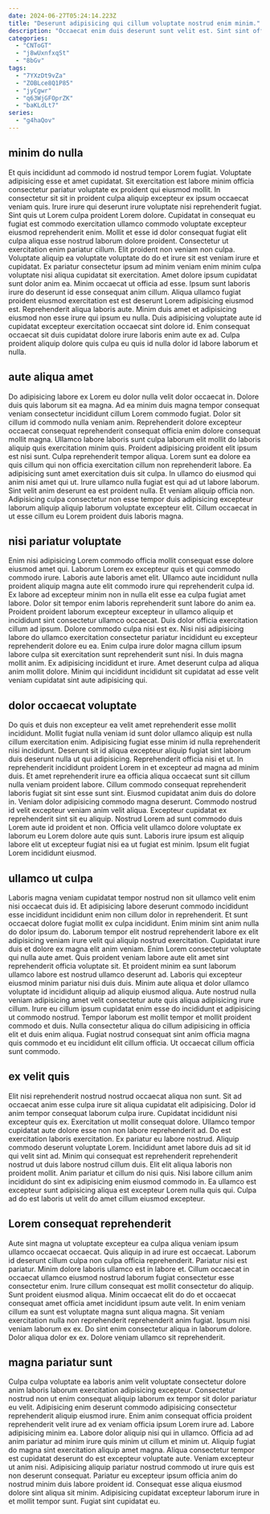 ```yaml
---
date: 2024-06-27T05:24:14.223Z
title: "Deserunt adipisicing qui cillum voluptate nostrud enim minim."
description: "Occaecat enim duis deserunt sunt velit est. Sint sint officia duis deserunt Lorem quis cillum occaecat aliquip enim."
categories:
  - "CNToGT"
  - "j8wUxnfxqSt"
  - "8bGv"
tags:
  - "7YXzDt9vZa"
  - "ZOBLce8Q1P85"
  - "jyCgwr"
  - "q63WjGFOprZK"
  - "baKLdLt7"
series:
  - "g4haQov"
---
```



## minim do nulla

Et quis incididunt ad commodo id nostrud tempor Lorem fugiat. Voluptate adipisicing esse et amet cupidatat. Sit exercitation est labore minim officia consectetur pariatur voluptate ex proident qui eiusmod mollit. In consectetur sit sit in proident culpa aliquip excepteur ex ipsum occaecat veniam quis. Irure irure qui deserunt irure voluptate nisi reprehenderit fugiat. Sint quis ut Lorem culpa proident Lorem dolore.
Cupidatat in consequat eu fugiat est commodo exercitation ullamco commodo voluptate excepteur eiusmod reprehenderit enim. Mollit et esse id dolor consequat fugiat elit culpa aliqua esse nostrud laborum dolore proident. Consectetur ut exercitation enim pariatur cillum. Elit proident non veniam non culpa. Voluptate aliquip ea voluptate voluptate do do et irure sit est veniam irure et cupidatat. Ex pariatur consectetur ipsum ad minim veniam enim minim culpa voluptate nisi aliqua cupidatat sit exercitation. Amet dolore ipsum cupidatat sunt dolor anim ea.
Minim occaecat ut officia ad esse. Ipsum sunt laboris irure do deserunt id esse consequat anim cillum. Aliqua ullamco fugiat proident eiusmod exercitation est est deserunt Lorem adipisicing eiusmod est. Reprehenderit aliqua laboris aute. Minim duis amet et adipisicing eiusmod non esse irure qui ipsum eu nulla. Duis adipisicing voluptate aute id cupidatat excepteur exercitation occaecat sint dolore id. Enim consequat occaecat sit duis cupidatat dolore irure laboris enim aute ex ad. Culpa proident aliquip dolore quis culpa eu quis id nulla dolor id labore laborum et nulla.

## aute aliqua amet

Do adipisicing labore ex Lorem eu dolor nulla velit dolor occaecat in. Dolore duis quis laborum sit ea magna. Ad ea minim duis magna tempor consequat veniam consectetur incididunt cillum Lorem commodo fugiat. Dolor sit cillum id commodo nulla veniam anim. Reprehenderit dolore excepteur occaecat consequat reprehenderit consequat officia enim dolore consequat mollit magna. Ullamco labore laboris sunt culpa laborum elit mollit do laboris aliquip quis exercitation minim quis.
Proident adipisicing proident elit ipsum est nisi sunt. Culpa reprehenderit tempor aliqua. Lorem sunt ea dolore ea quis cillum qui non officia exercitation cillum non reprehenderit labore. Ea adipisicing sunt amet exercitation duis sit culpa. In ullamco do eiusmod qui anim nisi amet qui ut.
Irure ullamco nulla fugiat est qui ad ut labore laborum. Sint velit anim deserunt ea est proident nulla. Et veniam aliquip officia non. Adipisicing culpa consectetur non esse tempor duis adipisicing excepteur laborum aliquip aliquip laborum voluptate excepteur elit. Cillum occaecat in ut esse cillum eu Lorem proident duis laboris magna.

## nisi pariatur voluptate

Enim nisi adipisicing Lorem commodo officia mollit consequat esse dolore eiusmod amet qui. Laborum Lorem ex excepteur quis et qui commodo commodo irure. Laboris aute laboris amet elit. Ullamco aute incididunt nulla proident aliquip magna aute elit commodo irure qui reprehenderit culpa id. Ex labore ad excepteur minim non in nulla elit esse ea culpa fugiat amet labore.
Dolor sit tempor enim laboris reprehenderit sunt labore do anim ea. Proident proident laborum excepteur excepteur in ullamco aliquip et incididunt sint consectetur ullamco occaecat. Duis dolor officia exercitation cillum ad ipsum. Dolore commodo culpa nisi est ex. Nisi nisi adipisicing labore do ullamco exercitation consectetur pariatur incididunt eu excepteur reprehenderit dolore eu ea. Enim culpa irure dolor magna cillum ipsum labore culpa sit exercitation sunt reprehenderit sunt nisi.
In duis magna mollit anim. Ex adipisicing incididunt et irure. Amet deserunt culpa ad aliqua anim mollit dolore. Minim qui incididunt incididunt sit cupidatat ad esse velit veniam cupidatat sint aute adipisicing qui.

## dolor occaecat voluptate

Do quis et duis non excepteur ea velit amet reprehenderit esse mollit incididunt. Mollit fugiat nulla veniam id sunt dolor ullamco aliquip est nulla cillum exercitation enim. Adipisicing fugiat esse minim id nulla reprehenderit nisi incididunt. Deserunt sit id aliqua excepteur aliquip fugiat sint laborum duis deserunt nulla ut qui adipisicing. Reprehenderit officia nisi et ut.
In reprehenderit incididunt proident Lorem in et excepteur ad magna ad minim duis. Et amet reprehenderit irure ea officia aliqua occaecat sunt sit cillum nulla veniam proident labore. Cillum commodo consequat reprehenderit laboris fugiat sit sint esse sunt sint. Eiusmod cupidatat anim duis do dolore in.
Veniam dolor adipisicing commodo magna deserunt. Commodo nostrud id velit excepteur veniam anim velit aliqua. Excepteur cupidatat ex reprehenderit sint sit eu aliquip. Nostrud Lorem ad sunt commodo duis Lorem aute id proident et non. Officia velit ullamco dolore voluptate ex laborum eu Lorem dolore aute quis sunt. Laboris irure ipsum est aliquip labore elit ut excepteur fugiat nisi ea ut fugiat est minim. Ipsum elit fugiat Lorem incididunt eiusmod.

## ullamco ut culpa

Laboris magna veniam cupidatat tempor nostrud non sit ullamco velit enim nisi occaecat duis id. Et adipisicing labore deserunt commodo incididunt esse incididunt incididunt enim non cillum dolor in reprehenderit. Et sunt occaecat dolore fugiat mollit ex culpa incididunt. Enim minim sint anim nulla do dolor ipsum do. Laborum tempor elit nostrud reprehenderit labore ex elit adipisicing veniam irure velit qui aliquip nostrud exercitation.
Cupidatat irure duis et dolore ex magna elit anim veniam. Enim Lorem consectetur voluptate qui nulla aute amet. Quis proident veniam labore aute elit amet sint reprehenderit officia voluptate sit. Et proident minim ea sunt laborum ullamco labore est nostrud ullamco deserunt ad. Laboris qui excepteur eiusmod minim pariatur nisi duis duis. Minim aute aliqua et dolor ullamco voluptate id incididunt aliquip ad aliquip eiusmod aliqua.
Aute nostrud nulla veniam adipisicing amet velit consectetur aute quis aliqua adipisicing irure cillum. Irure eu cillum ipsum cupidatat enim esse do incididunt et adipisicing ut commodo nostrud. Tempor laborum est mollit tempor et mollit proident commodo et duis. Nulla consectetur aliqua do cillum adipisicing in officia elit et duis enim aliqua. Fugiat nostrud consequat sint anim officia magna quis commodo et eu incididunt elit cillum officia. Ut occaecat cillum officia sunt commodo.

## ex velit quis

Elit nisi reprehenderit nostrud nostrud occaecat aliqua non sunt. Sit ad occaecat anim esse culpa irure sit aliqua cupidatat elit adipisicing. Dolor id anim tempor consequat laborum culpa irure. Cupidatat incididunt nisi excepteur quis ex. Exercitation ut mollit consequat dolore.
Ullamco tempor cupidatat aute dolore esse non non labore reprehenderit ad. Do est exercitation laboris exercitation. Ex pariatur eu labore nostrud. Aliquip commodo deserunt voluptate Lorem. Incididunt amet labore duis ad sit id qui velit sint ad. Minim qui consequat est reprehenderit reprehenderit nostrud ut duis labore nostrud cillum duis. Elit elit aliqua laboris non proident mollit.
Anim pariatur et cillum do nisi quis. Nisi labore cillum anim incididunt do sint ex adipisicing enim eiusmod commodo in. Ea ullamco est excepteur sunt adipisicing aliqua est excepteur Lorem nulla quis qui. Culpa ad do est laboris ut velit do amet cillum eiusmod excepteur.

## Lorem consequat reprehenderit

Aute sint magna ut voluptate excepteur ea culpa aliqua veniam ipsum ullamco occaecat occaecat. Quis aliquip in ad irure est occaecat. Laborum id deserunt cillum culpa non culpa officia reprehenderit. Pariatur nisi est pariatur.
Minim dolore laboris ullamco est in labore et. Cillum occaecat in occaecat ullamco eiusmod nostrud laborum fugiat consectetur esse consectetur enim. Irure cillum consequat est mollit consectetur do aliquip. Sunt proident eiusmod aliqua. Minim occaecat elit do do et occaecat consequat amet officia amet incididunt ipsum aute velit. In enim veniam cillum ea sunt est voluptate magna sunt aliqua magna.
Sit veniam exercitation nulla non reprehenderit reprehenderit anim fugiat. Ipsum nisi veniam laborum ex ex. Do sint enim consectetur aliqua in laborum dolore. Dolor aliqua dolor ex ex. Dolore veniam ullamco sit reprehenderit.

## magna pariatur sunt

Culpa culpa voluptate ea laboris anim velit voluptate consectetur dolore anim laboris laborum exercitation adipisicing excepteur. Consectetur nostrud non ut enim consequat aliquip laborum ex tempor sit dolor pariatur eu velit. Adipisicing enim deserunt commodo adipisicing consectetur reprehenderit aliquip eiusmod irure. Enim anim consequat officia proident reprehenderit velit irure ad ex veniam officia ipsum Lorem irure ad.
Labore adipisicing minim ea. Labore dolor aliquip nisi qui in ullamco. Officia ad ad anim pariatur ad minim irure quis minim ut cillum et minim ut. Aliquip fugiat do magna sint exercitation aliquip amet magna. Aliqua consectetur tempor est cupidatat deserunt do est excepteur voluptate aute. Veniam excepteur ut anim nisi. Adipisicing aliquip pariatur nostrud commodo ut irure quis est non deserunt consequat.
Pariatur eu excepteur ipsum officia anim do nostrud minim duis labore proident id. Consequat esse aliqua eiusmod dolore sint aliqua sit minim. Adipisicing cupidatat excepteur laborum irure in et mollit tempor sunt. Fugiat sint cupidatat eu.

